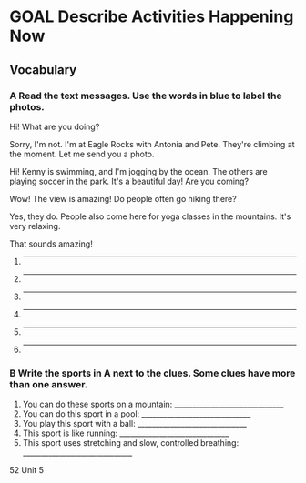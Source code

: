 # GOAL Describe Activities Happening Now

## Vocabulary

### A Read the text messages. Use the words in blue to label the photos.

Hi! What are you doing?

Sorry, I'm not. I'm at Eagle Rocks with Antonia and Pete. They're climbing at the moment. Let me send you a photo.

Hi! Kenny is swimming, and I'm jogging by the ocean. The others are playing soccer in the park. It's a beautiful day! Are you coming?

Wow! The view is amazing! Do people often go hiking there?

Yes, they do. People also come here for yoga classes in the mountains. It's very relaxing.

That sounds amazing!

1. ______________________
2. ______________________
3. ______________________
4. ______________________
5. ______________________
6. ______________________

### B Write the sports in A next to the clues. Some clues have more than one answer.

1. You can do these sports on a mountain: ______________________________
2. You can do this sport in a pool: ______________________________
3. You play this sport with a ball: ______________________________
4. This sport is like running: ______________________________
5. This sport uses stretching and slow, controlled breathing: ______________________________

52 Unit 5